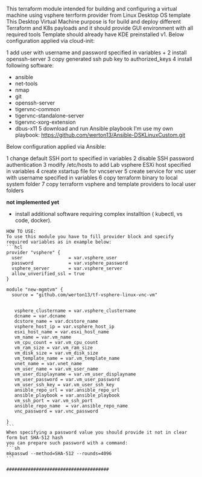 This terraform module intended for  building and configuring a virtual machine
using vsphere terrform provider from Linux Desktop OS template
This Desktop Virtual Machine purpose is for build and deploy different Terraform and K8s payloads and it should provide GUI environment with all required tools
Template should already have KDE preinstalled
v1.
Below configuration applied via cloud-init:


 1 add user with username and password specified in variables +
 2 install openssh-server
 3 copy generated ssh pub key to authorized_keys
 4 install following software:
   - ansible
   - net-tools
   - nmap
   - git
   - openssh-server
   - tigervnc-common
   - tigervnc-standalone-server
   - tigervnc-xorg-extension
   - dbus-x11
 5 download and run Ansible playbook
I'm use my own playbook: https://github.com/werton13/Ansible-DSKLinuxCustom.git

Below configuration applied via Ansible:

 1 change default SSH port to specified in variables
 2 disable SSH password authentication
 3  modify /etc/hosts to add Lab vsphere ESXi host specified in variables
 4 create xstartup file for vncserver
 5 create service for vnc user with username specified in variables
 6 copy terraform binary to local system folder
 7 copy terraform vsphere and template providers to local user folders

**not implemented yet** 
-  install additional software requiring complex installtion ( kubectl, vs code, docker).

~~~~~~~~~~~~~~~~~~~~~~~~~~~~~~~~~~~~~~~~~~~~~~~~~~~~~~~~~~~~~~~~~~~~~~~~~~~~~~~~~~~~~
HOW TO USE:
To use this module you have to fill provider block and specify required variables as in example below:
```hcl
provider "vsphere" {
  user                 = var.vsphere_user
  password             = var.vsphere_password
  vsphere_server       = var.vsphere_server
  allow_unverified_ssl = true
}

module "new-mgmtvm" {
  source = "github.com/werton13/tf-vsphere-linux-vnc-vm"

   
   vsphere_clustername = var.vsphere_clustername
   dcname = var.dcname
   dcstore_name = var.dcstore_name
   vsphere_host_ip = var.vsphere_host_ip
   esxi_host_name = var.esxi_host_name
   vm_name = var.vm_name
   vm_cpu_count = var.vm_cpu_count
   vm_ram_size = var.vm_ram_size
   vm_disk_size = var.vm_disk_size
   vm_template_name = var.vm_template_name
   vnet_name = var.vnet_name
   vm_user_name = var.vm_user_name
   vm_user_displayname = var.vm_user_displayname
   vm_user_password = var.vm_user_password
   vm_user_ssh_key = var.vm_user_ssh_key
   ansible_repo_url = var.ansible_repo_url
   ansible_playbook = var.ansible_playbook
   vm_ssh_port = var.vm_ssh_port
   ansible_repo_name  = var.ansible_repo_name
   vnc_password = var.vnc_password

}
```
When specifying a password value you should provide it not in clear form but SHA-512 hash
you can prepare such password with a command:
```sh
mkpasswd --method=SHA-512 --rounds=4096
```

######################################